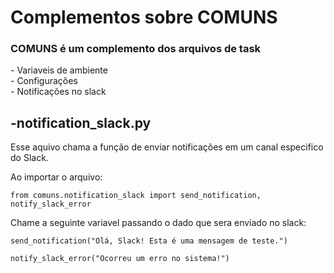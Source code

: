 <h1> Complementos sobre COMUNS </h1>

<h3> COMUNS é um complemento dos arquivos de task </h3>

<p>- Variaveis de ambiente<br>
- Configurações<br>
- Notificações no slack</p>

## -notification_slack.py
Esse aquivo chama a função de enviar notificações em um canal especifico do Slack. 


Ao importar o arquivo:
```http
from comuns.notification_slack import send_notification, notify_slack_error
```

Chame a seguinte variavel passando o dado que sera enviado no slack:

```http
send_notification("Olá, Slack! Esta é uma mensagem de teste.")
```

```http
notify_slack_error("Ocorreu um erro no sistema!")
```
